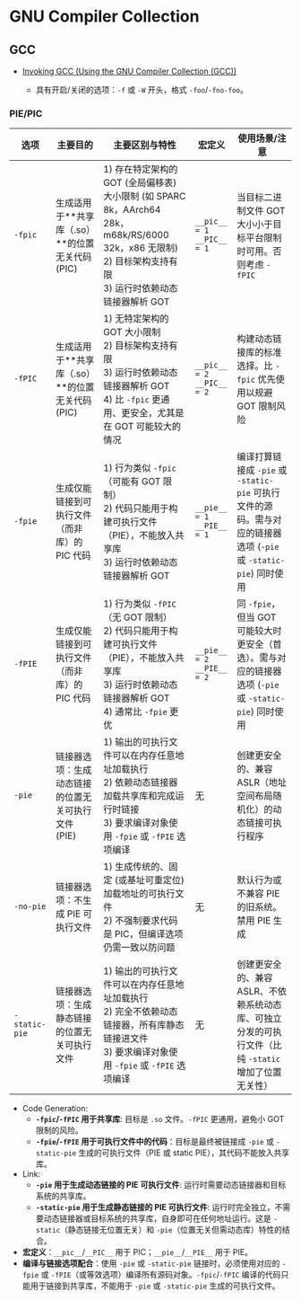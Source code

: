 # GNU Compiler Collection

## GCC

- [Invoking GCC (Using the GNU Compiler Collection (GCC))](https://gcc.gnu.org/onlinedocs/gcc/Invoking-GCC.html)

    - 具有开启/关闭的选项：`-f` 或 `-W` 开头，格式 `-foo`/`-fno-foo`。

### PIE/PIC

| 选项 | 主要目的 | 主要区别与特性 | 宏定义 | 使用场景/注意 |
|------|----------|----------------|--------|---------------|
| `-fpic` | 生成适用于**共享库（.so）**的位置无关代码 (PIC) | 1) 存在特定架构的 GOT (全局偏移表) 大小限制 (如 SPARC 8k，AArch64 28k，m68k/RS/6000 32k，x86 无限制)<br>2) 目标架构支持有限<br>3) 运行时依赖动态链接器解析 GOT | `__pic__ = 1`<br>`__PIC__ = 1` | 当目标二进制文件 GOT 大小小于目标平台限制时可用。否则考虑 `-fPIC` |
| `-fPIC` | 生成适用于**共享库（.so）**的位置无关代码 (PIC) | 1) 无特定架构的 GOT 大小限制<br>2) 目标架构支持有限<br>3) 运行时依赖动态链接器解析 GOT<br>4) 比 `-fpic` 更通用、更安全，尤其是在 GOT 可能较大的情况 | `__pic__ = 2`<br>`__PIC__ = 2` | 构建动态链接库的标准选择。比 `-fpic` 优先使用以规避 GOT 限制风险 |
| `-fpie` | 生成仅能链接到可执行文件（而非库）的 PIC 代码 | 1) 行为类似 `-fpic`（可能有 GOT 限制）<br>2) 代码只能用于构建可执行文件（PIE），不能放入共享库<br>3) 运行时依赖动态链接器解析 GOT | `__pie__ = 1`<br>`__PIE__ = 1` | 编译打算链接成 `-pie` 或 `-static-pie` 可执行文件的源码。需与对应的链接器选项 (`-pie` 或 `-static-pie`) 同时使用 |
| `-fPIE` | 生成仅能链接到可执行文件（而非库）的 PIC 代码 | 1) 行为类似 `-fPIC`（无 GOT 限制）<br>2) 代码只能用于构建可执行文件（PIE），不能放入共享库<br>3) 运行时依赖动态链接器解析 GOT<br>4) 通常比 `-fpie` 更优 | `__pie__ = 2`<br>`__PIE__ = 2` | 同 `-fpie`，但当 GOT 可能较大时更安全（首选）。需与对应的链接器选项 (`-pie` 或 `-static-pie`) 同时使用 |
| `-pie` | 链接器选项：生成动态链接的位置无关可执行文件 (PIE) | 1) 输出的可执行文件可以在内存任意地址加载执行<br>2) 依赖动态链接器加载共享库和完成运行时链接<br>3) 要求编译对象使用 `-fpie` 或 `-fPIE` 选项编译 | 无 | 创建更安全的、兼容 ASLR（地址空间布局随机化）的动态链接可执行程序 |
| `-no-pie`| 链接器选项：不生成 PIE 可执行文件 | 1) 生成传统的、固定 (或基址可重定位) 加载地址的可执行文件<br>2) 不强制要求代码是 PIC，但编译选项仍需一致以防问题 | 无 | 默认行为或不兼容 PIE 的旧系统。禁用 PIE 生成 |
| `-static-pie` | 链接器选项：生成静态链接的位置无关可执行文件 | 1) 输出的可执行文件可以在内存任意地址加载执行<br>2) 完全不依赖动态链接器，所有库静态链接进文件<br>3) 要求编译对象使用 `-fpie` 或 `-fPIE` 选项编译 | 无 | 创建更安全的、兼容 ASLR、不依赖系统动态库、可独立分发的可执行文件（比纯 `-static` 增加了位置无关性） |

- Code Generation:
    - **`-fpic`/`-fPIC` 用于共享库**: 目标是 `.so` 文件。`-fPIC` 更通用，避免小 GOT 限制的风险。
    - **`-fpie`/`-fPIE` 用于可执行文件中的代码**：目标是最终被链接成 `-pie` 或 `-static-pie` 生成的可执行文件（PIE 或 static PIE），其代码不能放入共享库。
- Link:
    - **`-pie` 用于生成动态链接的 PIE 可执行文件**: 运行时需要动态链接器和目标系统的共享库。
    - **`-static-pie` 用于生成静态链接的 PIE 可执行文件**: 运行时完全独立，不需要动态链接器或目标系统的共享库，自身即可在任何地址运行。这是 `-static`（静态链接无位置无关）和 `-pie`（位置无关但需动态库）特性的结合。
- **宏定义**：`__pic__`/`__PIC__` 用于 PIC；`__pie__`/`__PIE__` 用于 PIE。
- **编译与链接选项配合**：使用 `-pie` 或 `-static-pie` 链接时，必须使用对应的 `-fpie` 或 `-fPIE`（或等效选项）编译所有源码对象。`-fpic`/`-fPIC` 编译的代码只能用于链接到共享库，不能用于 `-pie` 或 `-static-pie` 生成的可执行文件。
